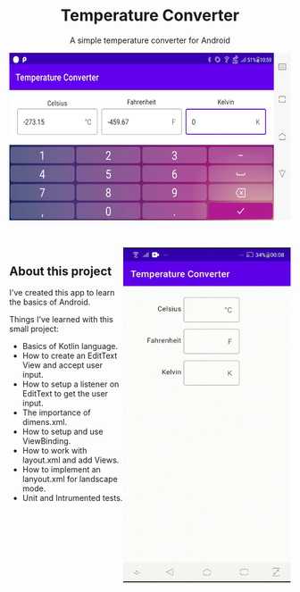 <h1 align="center"> Temperature Converter </h1>

<p align="center">
  A simple temperature converter for Android
</p>

<p align="center">
<img src="/media/TC_landscape.jpg" width="600" height="300"/>
</p>

##

</br>
<img src="/media/TC.gif" align="right" width="300" height="600"/>

## About this project

I've created this app to learn the basics of Android.

Things I've learned with this small project:
- Basics of Kotlin language.
- How to create an EditText View and accept user input.
- How to setup a listener on EditText to get the user input.
- The importance of dimens.xml.
- How to setup and use ViewBinding.
- How to work with layout.xml and add Views.
- How to implement an lanyout.xml for landscape mode.
- Unit and Intrumented tests.
</br>
